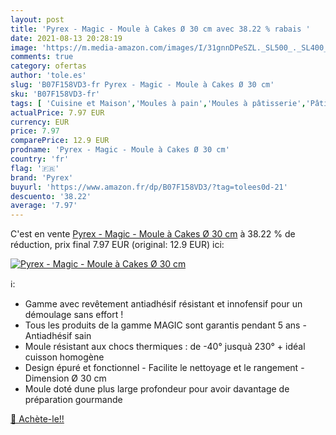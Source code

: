 ```yaml
---
layout: post
title: 'Pyrex - Magic - Moule à Cakes Ø 30 cm avec 38.22 % rabais '
date: 2021-08-13 20:28:19
image: 'https://m.media-amazon.com/images/I/31gnnDPeSZL._SL500_._SL400_.jpg'
comments: true
category: ofertas
author: 'tole.es'
slug: 'B07F158VD3-fr Pyrex - Magic - Moule à Cakes Ø 30 cm'
sku: 'B07F158VD3-fr'
tags: [ 'Cuisine et Maison','Moules à pain','Moules à pâtisserie','Pâtisserie','pyrex', ]
actualPrice: 7.97 EUR
currency: EUR
price: 7.97
comparePrice: 12.9 EUR
prodname: 'Pyrex - Magic - Moule à Cakes Ø 30 cm'
country: 'fr'
flag: '🇫🇷'
brand: 'Pyrex'
buyurl: 'https://www.amazon.fr/dp/B07F158VD3/?tag=tolees0d-21'
descuento: '38.22'
average: '7.97'
---
```


C'est en vente [Pyrex - Magic - Moule à Cakes Ø 30 cm](https://www.amazon.fr/dp/B07F158VD3/?tag=tolees0d-21)  à  38.22 % de réduction, prix final  7.97 EUR (original: 12.9 EUR) ici:

[![Pyrex - Magic - Moule à Cakes Ø 30 cm](https://m.media-amazon.com/images/I/31gnnDPeSZL._SL500_._SL400_.jpg)](https://www.amazon.fr/dp/B07F158VD3/?tag=tolees0d-21)

ℹ️:

- Gamme avec revêtement antiadhésif résistant et innofensif pour un démoulage sans effort !
- Tous les produits de la gamme MAGIC sont garantis pendant 5 ans - Antiadhésif sain
- Moule résistant aux chocs thermiques : de -40° jusquà 230° + idéal cuisson homogène
- Design épuré et fonctionnel - Facilite le nettoyage et le rangement - Dimension Ø 30 cm
- Moule doté dune plus large profondeur pour avoir davantage de préparation gourmande

[🛒 Achète-le!!](https://www.amazon.fr/dp/B07F158VD3/?tag=tolees0d-21)
